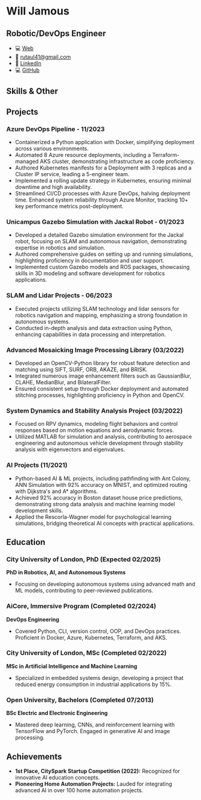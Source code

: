 # Will Jamous
## Robotic/DevOps Engineer
- 💻 [Web](https://wlaa41.github.io/Portfolio/)
- 📧 [rutaul41@gmail.com](mailto:rutaul41@gmail.com)
- 🔗 [LinkedIn](https://www.linkedin.com/in/smartwill/)
- 💻 [GitHub](https://github.com/wlaa41)

## Skills & Other

## Projects
### Azure DevOps Pipeline - 11/2023
- Containerized a Python application with Docker, simplifying deployment across various environments.
- Automated 8 Azure resource deployments, including a Terraform-managed AKS cluster, demonstrating infrastructure as code proficiency.
- Authored Kubernetes manifests for a Deployment with 3 replicas and a Cluster IP service, leading a 5-engineer team.
- Implemented a rolling update strategy in Kubernetes, ensuring minimal downtime and high availability.
- Streamlined CI/CD processes with Azure DevOps, halving deployment time. Enhanced system reliability through Azure Monitor, tracking 10+ key performance metrics post-deployment.

### Unicampus Gazebo Simulation with Jackal Robot - 01/2023
- Developed a detailed Gazebo simulation environment for the Jackal robot, focusing on SLAM and autonomous navigation, demonstrating expertise in robotics and simulation.
- Authored comprehensive guides on setting up and running simulations, highlighting proficiency in documentation and user support.
- Implemented custom Gazebo models and ROS packages, showcasing skills in 3D modeling and software development for robotics applications.

### SLAM and Lidar Projects - 06/2023
- Executed projects utilizing SLAM technology and lidar sensors for robotics navigation and mapping, emphasizing a strong foundation in autonomous systems.
- Conducted in-depth analysis and data extraction using Python, enhancing capabilities in data processing and interpretation.

### Advanced Mosaicking Image Processing Library (03/2022)
- Developed an OpenCV-Python library for robust feature detection and matching using SIFT, SURF, ORB, AKAZE, and BRISK.
- Integrated numerous image enhancement filters such as GaussianBlur, CLAHE, MedianBlur, and BilateralFilter.
- Ensured consistent setup through Docker deployment and automated stitching processes, highlighting proficiency in Python and OpenCV.

### System Dynamics and Stability Analysis Project (03/2022)
- Focused on RPV dynamics, modeling flight behaviors and control responses based on motion equations and aerodynamic forces.
- Utilized MATLAB for simulation and analysis, contributing to aerospace engineering and autonomous vehicle development through stability analysis with eigenvectors and eigenvalues.

### AI Projects (11/2021)
- Python-based AI & ML projects, including pathfinding with Ant Colony, ANN Simulation with 92% accuracy on MNIST, and optimized routing with Dijkstra's and A* algorithms.
- Achieved 92% accuracy in Boston dataset house price predictions, demonstrating strong data analysis and machine learning model development skills.
- Applied the Rescorla-Wagner model for psychological learning simulations, bridging theoretical AI concepts with practical applications.

## Education

### City University of London, PhD (Expected 02/2025)
**PhD in Robotics, AI, and Autonomous Systems**
- Focusing on developing autonomous systems using advanced math and ML models, contributing to peer-reviewed publications.

### AiCore, Immersive Program (Completed 02/2024)
**DevOps Engineering**
- Covered Python, CLI, version control, OOP, and DevOps practices. Proficient in Docker, Azure, Kubernetes, Terraform, and AKS.

### City University of London, MSc (Completed 02/2022)
**MSc in Artificial Intelligence and Machine Learning**
- Specialized in embedded systems design, developing a project that reduced energy consumption in industrial applications by 15%.

### Open University, Bachelors (Completed 07/2013)
**BSc Electric and Electronic Engineering**
- Mastered deep learning, CNNs, and reinforcement learning with TensorFlow and PyTorch. Engaged in generative AI and image processing.

## Achievements

- **1st Place, CitySpark Startup Competition (2022):** Recognized for innovative AI education concepts.
- **Pioneering Home Automation Projects:** Lauded for integrating advanced AI in over 100 home automation projects.

